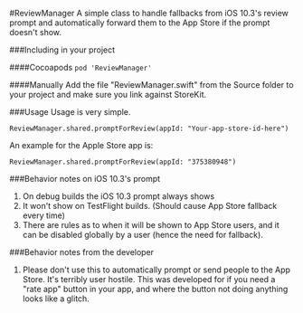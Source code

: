 #ReviewManager
A simple class to handle fallbacks from iOS 10.3's review prompt and automatically forward them to the App Store if the prompt doesn't show.

###Including in your project

####Cocoapods
`pod 'ReviewManager'`

####Manually
Add the file "ReviewManager.swift" from the Source folder to your project and make sure you link against StoreKit.

###Usage
Usage is very simple.

`````
ReviewManager.shared.promptForReview(appId: "Your-app-store-id-here")
`````

An example for the Apple Store app is:

`````
ReviewManager.shared.promptForReview(appId: "375380948")
`````

###Behavior notes on iOS 10.3's prompt
1. On debug builds the iOS 10.3 prompt always shows
2. It won't show on TestFlight builds. (Should cause App Store fallback every time)
3. There are rules as to when it will be shown to App Store users, and it can be disabled globally by a user (hence the need for fallback).

###Behavior notes from the developer
1. Please don't use this to automatically prompt or send people to the App Store. It's terribly user hostile. This was developed for if you need a "rate app" button in your app, and where the button not doing anything looks like a glitch.
